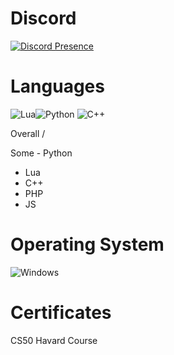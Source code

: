 # Discord

[![Discord Presence](https://lanyard.cnrad.dev/api/838487899158347848)](https://discord.com/users/838487899158347848)

# Languages
![Lua](https://img.shields.io/badge/lua-%232C2D72.svg?style=for-the-badge&logo=lua&logoColor=white)![Python](https://img.shields.io/badge/python-3670A0?style=for-the-badge&logo=python&logoColor=ffdd54)
![C++](https://img.shields.io/badge/-C%2B%2B-lightgrey)

Overall /

Some - Python
- Lua
- C++
- PHP
- JS

# Operating System

![Windows](https://img.shields.io/badge/Windows-0078D6?style=for-the-badge&logo=windows&logoColor=white)

# Certificates

CS50 Havard Course
